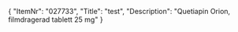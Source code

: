 {
  "ItemNr": "027733",
  "Title": "test",
  "Description": "Quetiapin Orion, filmdragerad tablett 25 mg"
}